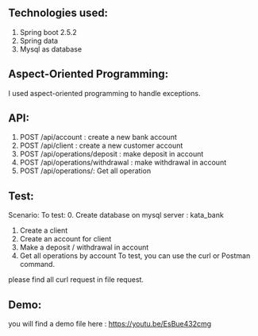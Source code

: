 ## Technologies used:

1. Spring boot 2.5.2
2. Spring data
3. Mysql as database

## Aspect-Oriented Programming:
I used aspect-oriented programming to handle exceptions.


## API:
1. POST /api/account : create a new bank account
2. POST /api/client : create a new customer account
3. POST /api/operations/deposit : make deposit in account
4. POST /api/operations/withdrawal : make withdrawal in account
5. POST /api/operations/: Get all operation

## Test:
Scenario:
To test:
0. Create database on mysql server : kata_bank
1. Create a client
2. Create an account for client
3. Make a deposit / withdrawal in account
4. Get all operations by account
To test, you can use the curl or Postman command.

please find all curl request in file request.

## Demo:
you will find a demo file here :
https://youtu.be/EsBue432cmg

